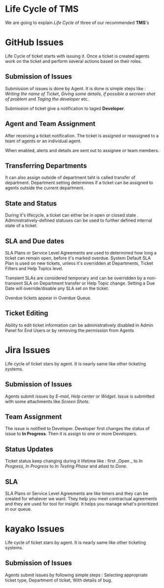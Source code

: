 <!-- Heading -->
# Life Cycle of TMS
 We are going to explain _Life Cycle_ of three of our recommended __TMS__'s

<!--GitGHub-->
# GitHub Issues
Life Cycle of ticket starts with issuing it. Once a ticket is created agents work on the ticket and perform several actions based on their roles.

## Submission of Issues
Submission of issues is done by Agent. It is done is simple steps like : _Writing the name of Ticket_, _Giving some details_, _if possible a secreen shot of problem_ and _Taging the developer_ etc.

Submission of ticket give a notification to taged __Developer__.

## Agent and Team Assignment
After receiving a ticket notification. The ticket is assigned or reassigned to a team of agents or an individual agent.

When enabled, alerts and details are sent out to assignee or team members.

## Transferring Departments
It can also assign outside of department taht is called transfer of department. Department setting determines if a ticket can be assigned to agents outside the current department.

## State and Status
During it's lifecycle, a ticket can either be in open or closed state . Administratively-defined statuses can be used to further defined internal state of a ticket.

## SLA and Due dates
SLA Plans or Service Level Agreements are used to determined how long a ticket can remain open, before it's marked overdue. System Default SLA Plan is used on new tickets, unless it's overridden at Departments, Ticket Filters and Help Topics level.

Transient SLAs are considered temporary and can be overridden by a non-transient SLA on Department transfer or Help Topic change. Setting a Due Date will override/disable any SLA set on the ticket.

Overdue tickets appear in Overdue Queue.

## Ticket Editing
Ability to edit ticket information can be administratively disabled in Admin Panel for End Users or by removing the permission from Agents

<!--Jira-->
# Jira Issues
Life cycle of ticket stars by agent. It is nearly same like other ticketing systems.

## Submission of Issues
Agents submit issues by _E-mail_, _Help center_ or _Widget_. Issue is submitted with some attachments like _Screen Shots_.

## Team Assignment
The issue is notified to Developer. Developer first changes the status of issue to __In Progress__. Then it is assign to one or more Developers.

## Status Updates
Ticket status keep changing during it lifetime like : first _Open _ to _In Progress_, _In Progress_ to _In Testing Phase_ and atlast to _Done_.

## SLA
SLA Plans or Service Level Agreements are like timers and they can be created for whatever we want. They help you meet contractual agreements and they are used for tool for insight. It helps you manage what's prioritized in our queue.

<!--kayako-->
# kayako Issues
Life cycle of ticket stars by agent. It is nearly same like other ticketing systems.

## Submission of Issues
Agents submit issues by following simple steps : Selecting appropriate ticket type, Department of ticket, With details of bug.

